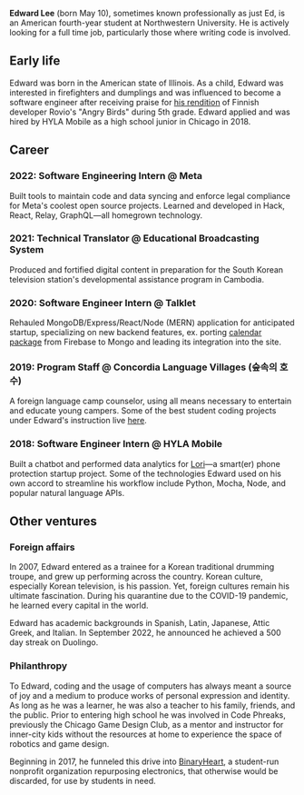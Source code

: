 **Edward Lee** (born May 10), sometimes known professionally as just Ed, is an American fourth-year student at Northwestern University. He is actively looking for a full time job, particularly those where writing code is involved.

## Early life
Edward was born in the American state of Illinois. As a child, Edward was interested in firefighters and dumplings and was influenced to become a software engineer after receiving praise for [his rendition](https://scratch.mit.edu/projects/2312360) of Finnish developer Rovio's "Angry Birds" during 5th grade. Edward applied and was hired by HYLA Mobile as a high school junior in Chicago in 2018.

## Career
### 2022: Software Engineering Intern @ Meta
Built tools to maintain code and data syncing and enforce legal compliance for Meta's coolest open source projects. Learned and developed in Hack, React, Relay, GraphQL—all homegrown technology.

### 2021: Technical Translator @ Educational Broadcasting System
Produced and fortified digital content in preparation for the South Korean television station's developmental assistance program in Cambodia.

### 2020: Software Engineer Intern @ Talklet
Rehauled MongoDB/Express/React/Node (MERN) application for anticipated startup, specializing on new backend features, ex. porting [calendar package](https://github.com/Tim1023/react-scheduler-firebase) from Firebase to Mongo and leading its integration into the site.

### 2019: Program Staff @ Concordia Language Villages (숲속의 호수)
A foreign language camp counselor, using all means necessary to entertain and educate young campers. Some of the best student coding projects under Edward's instruction live [here](https://scratch.mit.edu/users/supho/).

### 2018: Software Engineer Intern @ HYLA Mobile
Built a chatbot and performed data analytics for [Lori](https://www.hellolori.com/)—a smart(er) phone protection startup project. Some of the technologies Edward used on his own accord to streamline his workflow include Python, Mocha, Node, and popular natural language APIs.

## Other ventures
### Foreign affairs
In 2007, Edward entered as a trainee for a Korean traditional drumming troupe, and grew up performing across the country. Korean culture, especially Korean television, is his passion. Yet, foreign cultures remain his ultimate fascination. During his quarantine due to the COVID-19 pandemic, he learned every capital in the world.

Edward has academic backgrounds in Spanish, Latin, Japanese, Attic Greek, and Italian. In September 2022, he announced he achieved a 500 day streak on Duolingo.

### Philanthropy
To Edward, coding and the usage of computers has always meant a source of joy and a medium to produce works of personal expression and identity. As long as he was a learner, he was also a teacher to his family, friends, and the public. Prior to entering high school he was involved in Code Phreaks, previously the Chicago Game Design Club, as a mentor and instructor for inner-city kids without the resources at home to experience the space of robotics and game design.

Beginning in 2017, he funneled this drive into [BinaryHeart](https://binaryheart.org/), a student-run nonprofit organization repurposing electronics, that otherwise would be discarded, for use by students in need.
